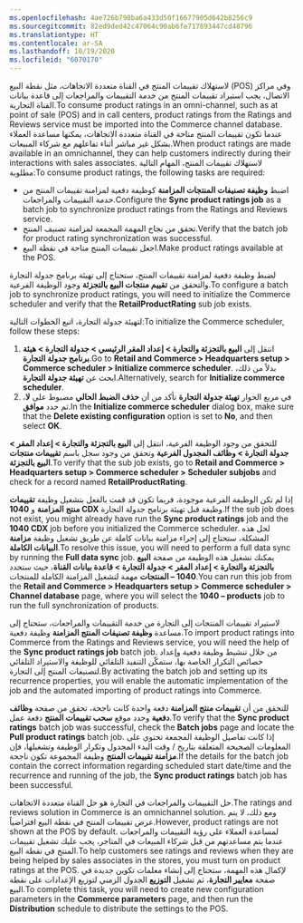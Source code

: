 ```yaml
---
ms.openlocfilehash: 4ae726b798ba6a433d50f16677905d642b8256c9
ms.sourcegitcommit: 82ed9ded42c47064c90ab6fe717893447cd48796
ms.translationtype: HT
ms.contentlocale: ar-SA
ms.lasthandoff: 10/19/2020
ms.locfileid: "6070170"
---
```

<span data-ttu-id="d2570-101">لاستهلاك تقييمات المنتج في القناة متعددة الاتجاهات، مثل نقطة البيع (POS) وفي مراكز الاتصال، يجب استيراد تقييمات المنتج من خدمة التقييمات والمراجعات إلى قاعدة بيانات القناة التجارية.</span><span class="sxs-lookup"><span data-stu-id="d2570-101">To consume product ratings in an omni-channel, such as at point of sale (POS) and in call centers, product ratings from the Ratings and Reviews service must be imported into the Commerce channel database.</span></span> <span data-ttu-id="d2570-102">عندما تكون تقييمات المنتج متاحة في القناة متعددة الاتجاهات، يمكنها مساعدة العملاء بشكل غير مباشر أثناء تفاعلهم مع شركاء المبيعات.</span><span class="sxs-lookup"><span data-stu-id="d2570-102">When product ratings are made available in an omnichannel, they can help customers indirectly during their interactions with sales associates.</span></span> <span data-ttu-id="d2570-103">لاستهلاك تقييمات المنتج، المهام التالية مطلوبة:</span><span class="sxs-lookup"><span data-stu-id="d2570-103">To consume product ratings, the following tasks are required:</span></span>

- <span data-ttu-id="d2570-104">اضبط **وظيفة تصنيفات المنتجات المزامنة** كوظيفة دفعية لمزامنة تقييمات المنتج من خدمة التقييمات والمراجعات.</span><span class="sxs-lookup"><span data-stu-id="d2570-104">Configure the **Sync product ratings job** as a batch job to synchronize product ratings from the Ratings and Reviews service.</span></span>
- <span data-ttu-id="d2570-105">تحقق من نجاح المهمة المجمعة لمزامنة تصنيف المنتج.</span><span class="sxs-lookup"><span data-stu-id="d2570-105">Verify that the batch job for product rating synchronization was successful.</span></span>
- <span data-ttu-id="d2570-106">اجعل تقييمات المنتج متاحة في نقطة البيع.</span><span class="sxs-lookup"><span data-stu-id="d2570-106">Make product ratings available at the POS.</span></span>

<span data-ttu-id="d2570-107">لضبط وظيفة دفعية لمزامنة تقييمات المنتج، ستحتاج إلى تهيئة برنامج جدولة التجارة والتحقق من **تقييم منتجات البيع بالتجزئة** وجود الوظيفة الفرعية.</span><span class="sxs-lookup"><span data-stu-id="d2570-107">To configure a batch job to synchronize product ratings, you will need to initialize the Commerce scheduler and verify that the **RetailProductRating** sub job exists.</span></span>

<span data-ttu-id="d2570-108">لتهيئة جدولة التجارة، اتبع الخطوات التالية:</span><span class="sxs-lookup"><span data-stu-id="d2570-108">To initialize the Commerce scheduler, follow these steps:</span></span>

1.  <span data-ttu-id="d2570-109">انتقل إلى **البيع بالتجزئة والتجارة > إعداد المقر الرئيسي > جدولة التجارة > هيئة برنامج جدولة التجارة**.</span><span class="sxs-lookup"><span data-stu-id="d2570-109">Go to **Retail and Commerce > Headquarters setup > Commerce scheduler > Initialize commerce scheduler**.</span></span> <span data-ttu-id="d2570-110">بدلاً من ذلك، ابحث عن **تهيئة جدولة التجارة**.</span><span class="sxs-lookup"><span data-stu-id="d2570-110">Alternatively, search for **Initialize commerce scheduler**.</span></span>
2.  <span data-ttu-id="d2570-111">في مربع الحوار **تهيئة جدولة التجارة** تأكد من أن **حذف الضبط الحالي** مضبوط على **لا**، ثم حدد **موافق**.</span><span class="sxs-lookup"><span data-stu-id="d2570-111">In the **Initialize commerce scheduler** dialog box, make sure that the **Delete existing configuration** option is set to **No**, and then select **OK**.</span></span>

<span data-ttu-id="d2570-112">للتحقق من وجود الوظيفة الفرعية، انتقل إلى **البيع بالتجزئة والتجارة > إعداد المقر > جدولة التجارة > وظائف المجدول الفرعية** وتحقق من وجود سجل باسم **تقييمات منتجات البيع بالتجزئة**.</span><span class="sxs-lookup"><span data-stu-id="d2570-112">To verify that the sub job exists, go to **Retail and Commerce > Headquarters setup > Commerce scheduler > Scheduler subjobs** and check for a record named **RetailProductRating**.</span></span> 

<span data-ttu-id="d2570-113">إذا لم تكن الوظيفة الفرعية موجودة، فربما تكون قد قمت بالفعل بتشغيل وظيفة **تقييمات منتج المزامنة** و **1040 CDX** وظيفة قبل تهيئة برنامج جدولة التجارة.</span><span class="sxs-lookup"><span data-stu-id="d2570-113">If the sub job does not exist, you might already have run the **Sync product ratings** job and the **1040 CDX** job before you initialized the Commerce scheduler.</span></span> <span data-ttu-id="d2570-114">لحل هذه المشكلة، ستحتاج إلى إجراء مزامنة بيانات كاملة عن طريق تشغيل وظيفة **مزامنة البيانات الكاملة**.</span><span class="sxs-lookup"><span data-stu-id="d2570-114">To resolve this issue, you will need to perform a full data sync by running the **Full data sync** job.</span></span> <span data-ttu-id="d2570-115">يمكنك تشغيل هذه الوظيفة من صفحة **البيع بالتجزئة والتجارة > إعداد المقر > جدولة التجارة > قاعدة بيانات القناة**، حيث ستحدد **1040 – المنتجات** مهمة لتشغيل المزامنة الكاملة للمنتجات.</span><span class="sxs-lookup"><span data-stu-id="d2570-115">You can run this job from the **Retail and Commerce > Headquarters setup > Commerce scheduler > Channel database** page, where you will select the **1040 – products** job to run the full synchronization of products.</span></span>

<span data-ttu-id="d2570-116">لاستيراد تقييمات المنتجات إلى التجارة من خدمة التقييمات والمراجعات، ستحتاج إلى مساعدة **وظيفة تصنيفات المنتج المزامنة** وظيفة دفعية.</span><span class="sxs-lookup"><span data-stu-id="d2570-116">To import product ratings into Commerce from the Ratings and Reviews service, you will need the help of the **Sync product ratings job** batch job.</span></span> <span data-ttu-id="d2570-117">من خلال تنشيط وظيفة دفعية وإعداد خصائص التكرار الخاصة بها، ستمكّن التنفيذ التلقائي للوظيفة والاستيراد التلقائي لتصنيفات المنتج إلى التجارة.</span><span class="sxs-lookup"><span data-stu-id="d2570-117">By activating the batch job and setting up its recurrence properties, you will enable the automatic implementation of the job and the automated importing of product ratings into Commerce.</span></span> 

<span data-ttu-id="d2570-118">للتحقق من أن **تقييمات منتج المزامنة** دفعة واحدة كانت ناجحة، تحقق من صفحة **وظائف دفعية** وحدد موقع **سحب تقييمات المنتج** دفعة عمل.</span><span class="sxs-lookup"><span data-stu-id="d2570-118">To verify that the **Sync product ratings** batch job was successful, check the **Batch jobs** page and locate the **Pull product ratings** batch job.</span></span> <span data-ttu-id="d2570-119">إذا كانت تفاصيل الوظيفة المجمعة تحتوي على المعلومات الصحيحة المتعلقة بتاريخ / وقت البدء المجدول وتكرار الوظيفة وتشغيلها، فإن **مزامنة تقييمات المنتج** وظيفة المجموعة تكون ناجحة.</span><span class="sxs-lookup"><span data-stu-id="d2570-119">If the details for the batch job contain the correct information regarding scheduled start date/time and the recurrence and running of the job, the **Sync product ratings** batch job has been successful.</span></span>

<span data-ttu-id="d2570-120">حل التقييمات والمراجعات في التجارة هو حل القناة متعددة الاتجاهات.</span><span class="sxs-lookup"><span data-stu-id="d2570-120">The ratings and reviews solution in Commerce is an omnichannel solution.</span></span> <span data-ttu-id="d2570-121">ومع ذلك، لا يتم عرض تقييمات المنتج في نقطة البيع افتراضياً.</span><span class="sxs-lookup"><span data-stu-id="d2570-121">However, product ratings are not shown at the POS by default.</span></span> <span data-ttu-id="d2570-122">لمساعدة العملاء على رؤية التقييمات والمراجعات عندما يتم مساعدتهم من قبل شركاء المبيعات في المتاجر، يجب عليك تشغيل تقييمات المنتج في نقطة البيع.</span><span class="sxs-lookup"><span data-stu-id="d2570-122">To help customers see ratings and reviews when they are being helped by sales associates in the stores, you must turn on product ratings at the POS.</span></span> <span data-ttu-id="d2570-123">لإكمال هذه المهمة، ستحتاج إلى إنشاء معلمات تكوين جديدة في صفحة **معايير التجارة**، ثم تشغيل **التوزيع** الجدول الزمني لتوزيع الإعدادات على نقطة البيع.</span><span class="sxs-lookup"><span data-stu-id="d2570-123">To complete this task, you will need to create new configuration parameters in the **Commerce parameters** page, and then run the **Distribution** schedule to distribute the settings to the POS.</span></span>

